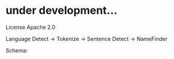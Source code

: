 # under development...

License Apache 2.0

Language Detect -> Tokenize -> Sentence Detect -> NameFinder

Schema:
   